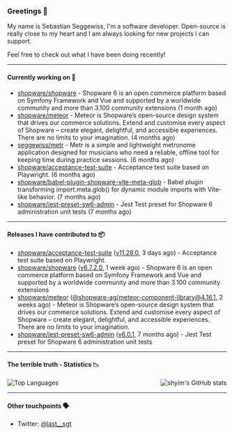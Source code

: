 ### Greetings 👋

My name is Sebastian Seggewiss, I'm a software developer.
Open-source is really close to my heart and I am always looking for new projects I can support.

Feel free to check out what I have been doing recently!

---

#### Currently working on 💪

- [shopware/shopware](https://github.com/shopware/shopware) - Shopware 6 is an open commerce platform based on Symfony Framework and Vue and supported by a worldwide community and more than 3.100 community extensions (1 month ago)
- [shopware/meteor](https://github.com/shopware/meteor) - Meteor is Shopware’s open-source design system that drives our commerce solutions. Extend and customise every aspect of Shopware – create elegant, delightful, and accessible experiences. There are no limits to your imagination. (4 months ago)
- [seggewiss/metr](https://github.com/seggewiss/metr) - Metr is a simple and lightweight metronome application designed for musicians who need a reliable, offline tool for keeping time during practice sessions. (6 months ago)
- [shopware/acceptance-test-suite](https://github.com/shopware/acceptance-test-suite) - Acceptance test suite based on Playwright. (6 months ago)
- [shopware/babel-plugin-shopware-vite-meta-glob](https://github.com/shopware/babel-plugin-shopware-vite-meta-glob) - Babel plugin transforming import.meta.glob() for dynamic module imports with Vite-like behavior. (7 months ago)
- [shopware/jest-preset-sw6-admin](https://github.com/shopware/jest-preset-sw6-admin) - Jest Test preset for Shopware 6 administration unit tests (7 months ago)

---

#### Releases I have contributed to 📦

- [shopware/acceptance-test-suite](https://github.com/shopware/acceptance-test-suite) ([v11.28.0](https://github.com/shopware/acceptance-test-suite/releases/tag/v11.28.0), 3 days ago) - Acceptance test suite based on Playwright.
- [shopware/shopware](https://github.com/shopware/shopware) ([v6.7.2.0](https://github.com/shopware/shopware/releases/tag/v6.7.2.0), 1 week ago) - Shopware 6 is an open commerce platform based on Symfony Framework and Vue and supported by a worldwide community and more than 3.100 community extensions
- [shopware/meteor](https://github.com/shopware/meteor) ([@shopware-ag/meteor-component-library@4.16.1](https://github.com/shopware/meteor/releases/tag/%40shopware-ag/meteor-component-library%404.16.1), 2 weeks ago) - Meteor is Shopware’s open-source design system that drives our commerce solutions. Extend and customise every aspect of Shopware – create elegant, delightful, and accessible experiences. There are no limits to your imagination.
- [shopware/jest-preset-sw6-admin](https://github.com/shopware/jest-preset-sw6-admin) ([v6.0.1](https://github.com/shopware/jest-preset-sw6-admin/releases/tag/v6.0.1), 7 months ago) - Jest Test preset for Shopware 6 administration unit tests

---

#### The terrible truth - Statistics 📉

<img align="right" alt="shyim's GitHub stats" src="https://github-readme-stats.vercel.app/api?username=seggewiss&count_private=1&show_icons=true&" />

![Top Languages](https://github-readme-stats.vercel.app/api/top-langs/?username=seggewiss)

---

#### Other touchpoints 🗣

- Twitter: [@last__sgt](https://twitter.com/last__sgt)
